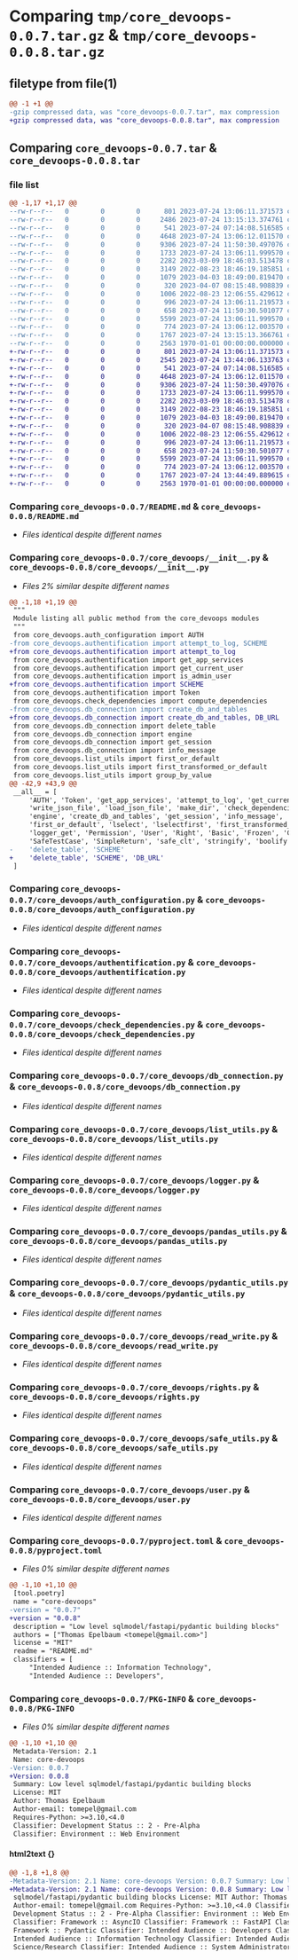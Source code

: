 # Comparing `tmp/core_devoops-0.0.7.tar.gz` & `tmp/core_devoops-0.0.8.tar.gz`

## filetype from file(1)

```diff
@@ -1 +1 @@
-gzip compressed data, was "core_devoops-0.0.7.tar", max compression
+gzip compressed data, was "core_devoops-0.0.8.tar", max compression
```

## Comparing `core_devoops-0.0.7.tar` & `core_devoops-0.0.8.tar`

### file list

```diff
@@ -1,17 +1,17 @@
--rw-r--r--   0        0        0      801 2023-07-24 13:06:11.371573 core_devoops-0.0.7/README.md
--rw-r--r--   0        0        0     2486 2023-07-24 13:15:13.374761 core_devoops-0.0.7/core_devoops/__init__.py
--rw-r--r--   0        0        0      541 2023-07-24 07:14:08.516585 core_devoops-0.0.7/core_devoops/auth_configuration.py
--rw-r--r--   0        0        0     4648 2023-07-24 13:06:12.011570 core_devoops-0.0.7/core_devoops/authentification.py
--rw-r--r--   0        0        0     9306 2023-07-24 11:50:30.497076 core_devoops-0.0.7/core_devoops/check_dependencies.py
--rw-r--r--   0        0        0     1733 2023-07-24 13:06:11.999570 core_devoops-0.0.7/core_devoops/db_connection.py
--rw-r--r--   0        0        0     2282 2023-03-09 18:46:03.513478 core_devoops-0.0.7/core_devoops/list_utils.py
--rw-r--r--   0        0        0     3149 2022-08-23 18:46:19.185851 core_devoops-0.0.7/core_devoops/logger.py
--rw-r--r--   0        0        0     1079 2023-04-03 18:49:00.819470 core_devoops-0.0.7/core_devoops/pandas_utils.py
--rw-r--r--   0        0        0      320 2023-04-07 08:15:48.908839 core_devoops-0.0.7/core_devoops/permissions.py
--rw-r--r--   0        0        0     1006 2022-08-23 12:06:55.429612 core_devoops-0.0.7/core_devoops/pydantic_utils.py
--rw-r--r--   0        0        0      996 2023-07-24 13:06:11.219573 core_devoops-0.0.7/core_devoops/read_write.py
--rw-r--r--   0        0        0      658 2023-07-24 11:50:30.501077 core_devoops-0.0.7/core_devoops/rights.py
--rw-r--r--   0        0        0     5599 2023-07-24 13:06:11.999570 core_devoops-0.0.7/core_devoops/safe_utils.py
--rw-r--r--   0        0        0      774 2023-07-24 13:06:12.003570 core_devoops-0.0.7/core_devoops/user.py
--rw-r--r--   0        0        0     1767 2023-07-24 13:15:13.366761 core_devoops-0.0.7/pyproject.toml
--rw-r--r--   0        0        0     2563 1970-01-01 00:00:00.000000 core_devoops-0.0.7/PKG-INFO
+-rw-r--r--   0        0        0      801 2023-07-24 13:06:11.371573 core_devoops-0.0.8/README.md
+-rw-r--r--   0        0        0     2545 2023-07-24 13:44:06.133763 core_devoops-0.0.8/core_devoops/__init__.py
+-rw-r--r--   0        0        0      541 2023-07-24 07:14:08.516585 core_devoops-0.0.8/core_devoops/auth_configuration.py
+-rw-r--r--   0        0        0     4648 2023-07-24 13:06:12.011570 core_devoops-0.0.8/core_devoops/authentification.py
+-rw-r--r--   0        0        0     9306 2023-07-24 11:50:30.497076 core_devoops-0.0.8/core_devoops/check_dependencies.py
+-rw-r--r--   0        0        0     1733 2023-07-24 13:06:11.999570 core_devoops-0.0.8/core_devoops/db_connection.py
+-rw-r--r--   0        0        0     2282 2023-03-09 18:46:03.513478 core_devoops-0.0.8/core_devoops/list_utils.py
+-rw-r--r--   0        0        0     3149 2022-08-23 18:46:19.185851 core_devoops-0.0.8/core_devoops/logger.py
+-rw-r--r--   0        0        0     1079 2023-04-03 18:49:00.819470 core_devoops-0.0.8/core_devoops/pandas_utils.py
+-rw-r--r--   0        0        0      320 2023-04-07 08:15:48.908839 core_devoops-0.0.8/core_devoops/permissions.py
+-rw-r--r--   0        0        0     1006 2022-08-23 12:06:55.429612 core_devoops-0.0.8/core_devoops/pydantic_utils.py
+-rw-r--r--   0        0        0      996 2023-07-24 13:06:11.219573 core_devoops-0.0.8/core_devoops/read_write.py
+-rw-r--r--   0        0        0      658 2023-07-24 11:50:30.501077 core_devoops-0.0.8/core_devoops/rights.py
+-rw-r--r--   0        0        0     5599 2023-07-24 13:06:11.999570 core_devoops-0.0.8/core_devoops/safe_utils.py
+-rw-r--r--   0        0        0      774 2023-07-24 13:06:12.003570 core_devoops-0.0.8/core_devoops/user.py
+-rw-r--r--   0        0        0     1767 2023-07-24 13:44:49.889615 core_devoops-0.0.8/pyproject.toml
+-rw-r--r--   0        0        0     2563 1970-01-01 00:00:00.000000 core_devoops-0.0.8/PKG-INFO
```

### Comparing `core_devoops-0.0.7/README.md` & `core_devoops-0.0.8/README.md`

 * *Files identical despite different names*

### Comparing `core_devoops-0.0.7/core_devoops/__init__.py` & `core_devoops-0.0.8/core_devoops/__init__.py`

 * *Files 2% similar despite different names*

```diff
@@ -1,18 +1,19 @@
 """
 Module listing all public method from the core_devoops modules
 """
 from core_devoops.auth_configuration import AUTH
-from core_devoops.authentification import attempt_to_log, SCHEME
+from core_devoops.authentification import attempt_to_log
 from core_devoops.authentification import get_app_services
 from core_devoops.authentification import get_current_user
 from core_devoops.authentification import is_admin_user
+from core_devoops.authentification import SCHEME
 from core_devoops.authentification import Token
 from core_devoops.check_dependencies import compute_dependencies
-from core_devoops.db_connection import create_db_and_tables
+from core_devoops.db_connection import create_db_and_tables, DB_URL
 from core_devoops.db_connection import delete_table
 from core_devoops.db_connection import engine
 from core_devoops.db_connection import get_session
 from core_devoops.db_connection import info_message
 from core_devoops.list_utils import first_or_default
 from core_devoops.list_utils import first_transformed_or_default
 from core_devoops.list_utils import group_by_value
@@ -42,9 +43,9 @@
 __all__ = [
     'AUTH', 'Token', 'get_app_services', 'attempt_to_log', 'get_current_user', 'is_admin_user',
     'write_json_file', 'load_json_file', 'make_dir', 'check_dependencies', 'compute_dependencies',
     'engine', 'create_db_and_tables', 'get_session', 'info_message', 'group_by_value',
     'first_or_default', 'lselect', 'lselectfirst', 'first_transformed_or_default', 'log_critical',
     'logger_get', 'Permission', 'User', 'Right', 'Basic', 'Frozen', 'CustomFrozen', 'OrmFrozen',
     'SafeTestCase', 'SimpleReturn', 'safe_clt', 'stringify', 'boolify', 'intify', 'floatify',
-    'delete_table', 'SCHEME'
+    'delete_table', 'SCHEME', 'DB_URL'
 ]
```

### Comparing `core_devoops-0.0.7/core_devoops/auth_configuration.py` & `core_devoops-0.0.8/core_devoops/auth_configuration.py`

 * *Files identical despite different names*

### Comparing `core_devoops-0.0.7/core_devoops/authentification.py` & `core_devoops-0.0.8/core_devoops/authentification.py`

 * *Files identical despite different names*

### Comparing `core_devoops-0.0.7/core_devoops/check_dependencies.py` & `core_devoops-0.0.8/core_devoops/check_dependencies.py`

 * *Files identical despite different names*

### Comparing `core_devoops-0.0.7/core_devoops/db_connection.py` & `core_devoops-0.0.8/core_devoops/db_connection.py`

 * *Files identical despite different names*

### Comparing `core_devoops-0.0.7/core_devoops/list_utils.py` & `core_devoops-0.0.8/core_devoops/list_utils.py`

 * *Files identical despite different names*

### Comparing `core_devoops-0.0.7/core_devoops/logger.py` & `core_devoops-0.0.8/core_devoops/logger.py`

 * *Files identical despite different names*

### Comparing `core_devoops-0.0.7/core_devoops/pandas_utils.py` & `core_devoops-0.0.8/core_devoops/pandas_utils.py`

 * *Files identical despite different names*

### Comparing `core_devoops-0.0.7/core_devoops/pydantic_utils.py` & `core_devoops-0.0.8/core_devoops/pydantic_utils.py`

 * *Files identical despite different names*

### Comparing `core_devoops-0.0.7/core_devoops/read_write.py` & `core_devoops-0.0.8/core_devoops/read_write.py`

 * *Files identical despite different names*

### Comparing `core_devoops-0.0.7/core_devoops/rights.py` & `core_devoops-0.0.8/core_devoops/rights.py`

 * *Files identical despite different names*

### Comparing `core_devoops-0.0.7/core_devoops/safe_utils.py` & `core_devoops-0.0.8/core_devoops/safe_utils.py`

 * *Files identical despite different names*

### Comparing `core_devoops-0.0.7/core_devoops/user.py` & `core_devoops-0.0.8/core_devoops/user.py`

 * *Files identical despite different names*

### Comparing `core_devoops-0.0.7/pyproject.toml` & `core_devoops-0.0.8/pyproject.toml`

 * *Files 0% similar despite different names*

```diff
@@ -1,10 +1,10 @@
 [tool.poetry]
 name = "core-devoops"
-version = "0.0.7"
+version = "0.0.8"
 description = "Low level sqlmodel/fastapi/pydantic building blocks"
 authors = ["Thomas Epelbaum <tomepel@gmail.com>"]
 license = "MIT"
 readme = "README.md"
 classifiers = [
     "Intended Audience :: Information Technology",
     "Intended Audience :: Developers",
```

### Comparing `core_devoops-0.0.7/PKG-INFO` & `core_devoops-0.0.8/PKG-INFO`

 * *Files 0% similar despite different names*

```diff
@@ -1,10 +1,10 @@
 Metadata-Version: 2.1
 Name: core-devoops
-Version: 0.0.7
+Version: 0.0.8
 Summary: Low level sqlmodel/fastapi/pydantic building blocks
 License: MIT
 Author: Thomas Epelbaum
 Author-email: tomepel@gmail.com
 Requires-Python: >=3.10,<4.0
 Classifier: Development Status :: 2 - Pre-Alpha
 Classifier: Environment :: Web Environment
```

#### html2text {}

```diff
@@ -1,8 +1,8 @@
-Metadata-Version: 2.1 Name: core-devoops Version: 0.0.7 Summary: Low level
+Metadata-Version: 2.1 Name: core-devoops Version: 0.0.8 Summary: Low level
 sqlmodel/fastapi/pydantic building blocks License: MIT Author: Thomas Epelbaum
 Author-email: tomepel@gmail.com Requires-Python: >=3.10,<4.0 Classifier:
 Development Status :: 2 - Pre-Alpha Classifier: Environment :: Web Environment
 Classifier: Framework :: AsyncIO Classifier: Framework :: FastAPI Classifier:
 Framework :: Pydantic Classifier: Intended Audience :: Developers Classifier:
 Intended Audience :: Information Technology Classifier: Intended Audience ::
 Science/Research Classifier: Intended Audience :: System Administrators
```

